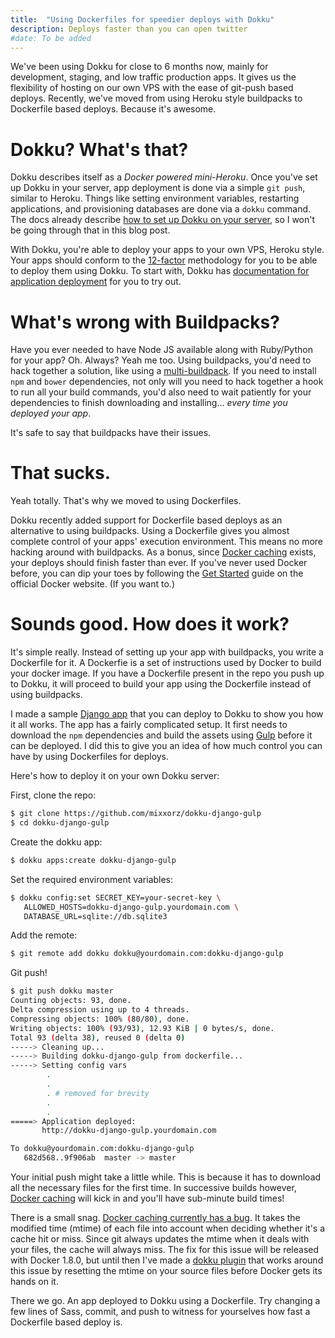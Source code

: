 ```yaml
---
title:  "Using Dockerfiles for speedier deploys with Dokku"
description: Deploys faster than you can open twitter
#date: To be added
---
```


We've been using Dokku for close to 6 months now, mainly for development, staging, and low traffic production apps. It gives us the flexibility of hosting on our own VPS with the ease of git-push based deploys. Recently, we've moved from using Heroku style buildpacks to Dockerfile based deploys. Because it's awesome.

# Dokku? What's that?

Dokku describes itself as a *Docker powered mini-Heroku*. Once you've set up Dokku in your server, app deployment is done via a simple `git push`, similar to Heroku. Things like setting environment variables, restarting applications, and provisioning databases are done via a `dokku` command. The docs already describe [how to set up Dokku on your server], so I won't be going through that in this blog post.

With Dokku, you're able to deploy your apps to your own VPS, Heroku style. Your apps should conform to the [12-factor] methodology for you to be able to deploy them using Dokku. To start with, Dokku has [documentation for application deployment] for you to try out.

# What's wrong with Buildpacks?

Have you ever needed to have Node JS available along with Ruby/Python for your app? Oh. Always? Yeah me too. Using buildpacks, you'd need to hack together a solution, like using a [multi-buildpack]. If you need to install `npm` and `bower` dependencies, not only will you need to hack together a hook to run all your build commands, you'd also need to wait patiently for your dependencies to finish downloading and installing... *every time you deployed your app*.

It's safe to say that buildpacks have their issues.

# That sucks.

Yeah totally. That's why we moved to using Dockerfiles.

Dokku recently added support for Dockerfile based deploys as an alternative to using buildpacks. Using a Dockerfile gives you almost complete control of your apps' execution environment. This means no more hacking around with buildpacks. As a bonus, since [Docker caching] exists, your deploys should finish faster than ever. If you've never used Docker before, you can dip your toes by following the [Get Started] guide on the official Docker website. (If you want to.)

# Sounds good. How does it work?

It's simple really. Instead of setting up your app with buildpacks, you write a Dockerfile for it. A Dockerfie is a set of instructions used by Docker to build your docker image. If you have a Dockerfile present in the repo you push up to Dokku, it will proceed to build your app using the Dockerfile instead of using buildpacks.

I made a sample [Django app] that you can deploy to Dokku to show you how it all works. The app has a fairly complicated setup. It first needs to download the `npm` dependencies and build the assets using [Gulp] before it can be deployed. I did this to give you an idea of how much control you can have by using Dockerfiles for deploys.

Here's how to deploy it on your own Dokku server:

First, clone the repo:

```bash
$ git clone https://github.com/mixxorz/dokku-django-gulp
$ cd dokku-django-gulp
```

Create the dokku app:

```bash
$ dokku apps:create dokku-django-gulp
```

Set the required environment variables:

```bash
$ dokku config:set SECRET_KEY=your-secret-key \
   ALLOWED_HOSTS=dokku-django-gulp.yourdomain.com \
   DATABASE_URL=sqlite://db.sqlite3
```

Add the remote:

```bash
$ git remote add dokku dokku@yourdomain.com:dokku-django-gulp
```

Git push!

```bash
$ git push dokku master
Counting objects: 93, done.
Delta compression using up to 4 threads.
Compressing objects: 100% (80/80), done.
Writing objects: 100% (93/93), 12.93 KiB | 0 bytes/s, done.
Total 93 (delta 38), reused 0 (delta 0)
-----> Cleaning up...
-----> Building dokku-django-gulp from dockerfile...
-----> Setting config vars
        .
        .
        . # removed for brevity
        .
        .
=====> Application deployed:
       http://dokku-django-gulp.yourdomain.com

To dokku@yourdomain.com:dokku-django-gulp
   682d568..9f906ab  master -> master
```

Your initial push might take a little while. This is because it has to download all the necessary files for the first time. In successive builds however, [Docker caching] will kick in and you'll have sub-minute build times!

There is a small snag. [Docker caching currently has a bug]. It takes the modified time (mtime) of each file into account when deciding whether it's a cache hit or miss. Since git always updates the mtime when it deals with your files, the cache will always miss. The fix for this issue will be released with Docker 1.8.0, but until then I've made a [dokku plugin] that works around this issue by resetting the mtime on your source files before Docker gets its hands on it.

There we go. An app deployed to Dokku using a Dockerfile. Try changing a few lines of Sass, commit, and push to witness for yourselves how fast a Dockerfile based deploy is.


[how to set up Dokku on your server]:http://progrium.viewdocs.io/dokku/installation/
[12-factor]:http://12factor.net/
[documentation for application deployment]:http://progrium.viewdocs.io/dokku/application-deployment
[multi-buildpack]:https://github.com/ddollar/heroku-buildpack-multi
[Docker caching]:http://thenewstack.io/understanding-the-docker-cache-for-faster-builds/
[Get Started]:https://docs.docker.com/mac/started/
[Django app]:https://github.com/mixxorz/dokku-django-gulp
[Gulp]:http://gulpjs.com/
[Docker caching currently has a bug]:https://github.com/docker/docker/pull/12031
[dokku plugin]:https://github.com/mixxorz/dokku-docker-reset-mtime
